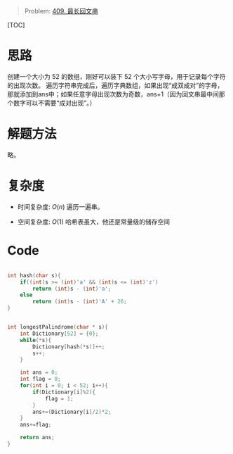 > Problem: [409. 最长回文串](https://leetcode.cn/problems/longest-palindrome/description/)

[TOC]

# 思路
创建一个大小为 52 的数组，刚好可以装下 52 个大小写字母，用于记录每个字符的出现次数。
遍历字符串完成后，遍历字典数组，如果出现“成双成对”的字母，那就添加到ans中；如果任意字母出现次数为奇数，ans+1（因为回文串最中间那个数字可以不需要“成对出现”。）

# 解题方法
略。

# 复杂度
- 时间复杂度: 
$O(n)$
遍历一遍串。

- 空间复杂度: 
$O(1)$
哈希表虽大，他还是常量级的储存空间

# Code
```C []

int hash(char s){
    if((int)s >= (int)'a' && (int)s <= (int)'z')
        return (int)s - (int)'a';
    else
        return (int)s - (int)'A' + 26;
}


int longestPalindrome(char * s){
    int Dictionary[52] = {0};
    while(*s){
        Dictionary[hash(*s)]++;
        s++;
    }

    int ans = 0;
    int flag = 0;
    for(int i = 0; i < 52; i++){
        if(Dictionary[i]%2){
            flag = 1;
        }
        ans+=(Dictionary[i]/2)*2;
    }
    ans+=flag;

    return ans;
}
```
